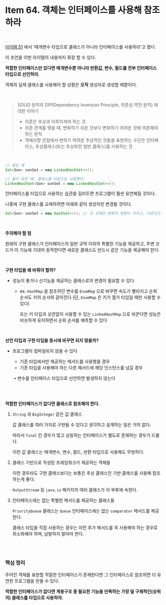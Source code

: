 # Item 64. 객체는 인터페이스를 사용해 참조하라

<br>

[아이템 51](Item51.md) 에서 '매개변수 타입으로 클래스가 아니라 인터페이스를 사용하라'고 했다.

이 조언을 이번 아이템의 내용까지 확장 할 수 있다.

**적합한 인터페이스만 있다면 매개변수뿐 아니라 반환값, 변수, 필드를 전부 인터페이스 타입으로 선언하라.**

객체의 실제 클래스를 사용해야 할 상황은 **오직** 생성자로 생성할 때뿐이다.

<br>

> SOLID 원칙의 DIP(Dependency Inversion Principle, 의존성 역전 원칙) 에 대한 이야기
>
> - 의존은 추상과 이루어져야 하는 것
> - 의존 관계를 맺을 때, 변화하기 쉬운 것보다 변화하기 어려운 것에 의존해야 하는 원칙
> - 객체지향 관점에서 변하기 어려운 추상적인 것들을 표현하는 수단은 인터페이스, 추상클래스(또는 추상화한 일반 클래스)를 사용하는 것

<br>

```java
// 좋은 예
Set<Son> sonSet = new LinkedHashSet<>();

// 좋지 않은 예, 클래스를 타입으로 사용했다!
LinkedHashSet<Son> sonSet = new LinkedHashSet<>();
```

인터페이스를 타입으로 사용하는 습관을 길러두면 프로그램이 훨씬 유연해질 것이다.

나중에 구현 클래스를 교체하려면 아래와 같이 생성자만 변경될 것이다.

```java
Set<Son> sonSet = new HashSet<>(); // 이 곳에만 변화의 영향이 끼치고, 다른곳은 변경하지 않아도 된다!
```

<br>

**주의해야 할 점**

원래의 구현 클래스가 인터페이스의 일반 규약 이외의 특별한 기능을 제공하고, 주변 코드가 이 기능에 기대어 동작한다면 새로운 클래스도 반드시 같은 기능을 제공해야 한다.

<br>

**구현 타입을 왜 바꿔야 할까?**

- 성능이 좋거나 신기능을 제공하는 클래스로의 변경이 필요할 수 있다

  - ex. `HashMap` 을 참조하던 변수를 `EnumMap` 으로 바꾸면 속도가 빨라지고 순회 순서도 키의 순서와 같아진다 
    (단, `EnumMap` 은 키가 열거 타입일 때만 사용할 수 있다)

    또는 키 타입과 상관없이 사용할 수 있는 `LinkedHashMap` 으로 바꾼다면 성능은 비슷하게 유지하면서 순회 순서를 예측할 수 있다

<br>

**선언 타입과 구현 타입을 동시에 바꾸면 되지 않을까?**

- 프로그램이 컴파일되지 않을 수 있다

  - 기존 타입에서만 제공하는 메서드를 사용했을 경우
  - 기존 타입을 사용해야 하는 다른 메서드에 해당 인스턴스를 넘길 경우

  ⇢ 변수를 인터페이스 타입으로 선언하면 발생하지 않는다

<br>

<br>

**적합한 인터페이스가 없다면 클래스로 참조해야 한다.**

1. `String` 과 `BigInteger` 같은 값 클래스

   값 클래스를 여러 가지로 구현될 수 있다고 생각하고 설계하는 일은 거의 없다.

   따라서 `final` 인 경우가 많고 상응하는 인터페이스가 별도로 존재하는 경우가 드물다. 

   이런 값 클래스는 매개변수, 변수, 필드, 반환 타입으로 사용해도 무방하다.

2. 클래스 기반으로 작성된 프레임워크가 제공하는 객체들

   이런 경우라도 구현 클래스보다는 보통은 추상 클래스인 기반 클래스를 사용해 참조하는게 좋다.

   `OutputStream` 등 `java.io` 패키지의 여러 클래스가 이 부류에 속한다.

3. 인터페이스에는 없는 특별한 메서드를 제공하는 클래스들

   `PriorityQueue` 클래스는 `Queue` 인터페이스에는 없는 `comparator` 메서드를 제공한다.

   클래스 타입을 직접 사용하는 경우는 이런 추가 메서드를 꼭 사용해야 하는 경우로 최소화해야 하며, 남발하지 말아야 한다.

<br>

<br>

### 핵심 정리

주어진 객체를 표현할 적절한 인터페이스가 존재한다면 그 인터페이스로 참조하면 더 유연한 프로그램을 만들 수 있다.

**적합한 인터페이스가 없다면 계층구조 중 필요한 기능을 만족하는 가장 덜 구체적인(상위의) 클래스를 타입으로 사용하자.**

<br>